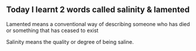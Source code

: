 ## Today I learnt 2 words called salinity & lamented



Lamented means a conventional way of describing someone who has died or something that has ceased to exist



Salinity means the quality or degree of being saline.
